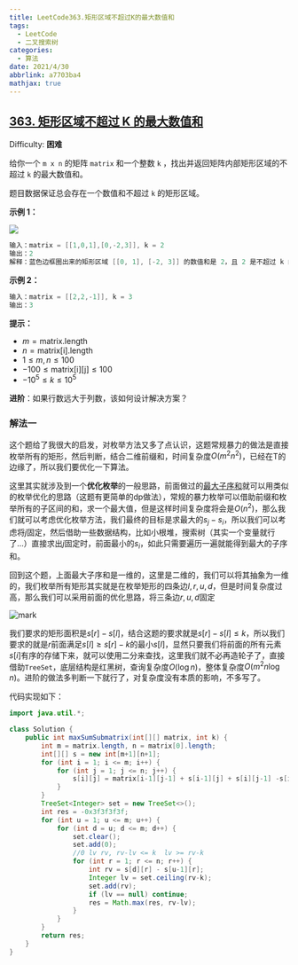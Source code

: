 ```yaml
---
title: LeetCode363.矩形区域不超过K的最大数值和
tags:
  - LeetCode
  - 二叉搜索树
categories:
  - 算法
date: 2021/4/30
abbrlink: a7703ba4
mathjax: true
---
```


## [363. 矩形区域不超过 K 的最大数值和](https://leetcode-cn.com/problems/max-sum-of-rectangle-no-larger-than-k/)

Difficulty: **困难**


给你一个 `m x n` 的矩阵 `matrix` 和一个整数 `k` ，找出并返回矩阵内部矩形区域的不超过 `k` 的最大数值和。

题目数据保证总会存在一个数值和不超过 `k` 的矩形区域。

**示例 1：**

![](https://i.loli.net/2021/04/30/Id4qFm7B1ongP8T.png)

```c
输入：matrix = [[1,0,1],[0,-2,3]], k = 2
输出：2
解释：蓝色边框圈出来的矩形区域 [[0, 1], [-2, 3]] 的数值和是 2，且 2 是不超过 k 的最大数字（k = 2）。
```

**示例 2：**

```c
输入：matrix = [[2,2,-1]], k = 3
输出：3
```

**提示：**

*   $m = \text{matrix.length}$
*   $n = \text{matrix[i].length}$
*   $1 \leq m, n \leq 100$
*   $-100 \leq \text{matrix[i][j]} \leq 100$
*   $-10^5 \leq k \leq 10^5$

**进阶**：如果行数远大于列数，该如何设计解决方案？

  
### 解法一

这个题给了我很大的启发，对枚举方法又多了点认识，这题常规暴力的做法是直接枚举所有的矩形，然后判断，结合二维前缀和，时间复杂度$O(m^2n^2)$，已经在T的边缘了，所以我们要优化一下算法。

这里其实就涉及到一个**优化枚举**的一般思路，前面做过的[最大子序和](https://imlgw.top/2019/09/01/leetcode-dong-tai-gui-hua/#53-%E6%9C%80%E5%A4%A7%E5%AD%90%E5%BA%8F%E5%92%8C)就可以用类似的枚举优化的思路（这题有更简单的dp做法），常规的暴力枚举可以借助前缀和枚举所有的子区间的和，求一个最大值，但是这样时间复杂度将会是$O(n^2)$，那么我们就可以考虑优化枚举方法，我们最终的目标是求最大的$s_j-s_i$，所以我们可以考虑将$j$固定，然后借助一些数据结构，比如小根堆，搜索树（其实一个变量就行了...）直接求出$j$固定时，前面最小的$s_i$，如此只需要遍历一遍就能得到最大的子序和。

回到这个题，上面最大子序和是一维的，这里是二维的，我们可以将其抽象为一维的，我们枚举所有矩形其实就是在枚举矩形的四条边$l,r,u,d$，但是时间复杂度过高，那么我们可以采用前面的优化思路，将三条边$r,u,d$固定

![mark](https://static.imlgw.top/blog/20210505/7nujFBoFs95s.png)

我们要求的矩形面积是$s[r]-s[l]$，结合这题的要求就是$s[r]-s[l] \leq k$，所以我们要求的就是$r$前面满足$s[l] \geq s[r]-k$的最小$s[l]$，显然只要我们将前面的所有元素$s[i]$有序的存储下来，就可以使用二分来查找，这里我们就不必再造轮子了，直接借助`TreeSet`，底层结构是红黑树，查询复杂度$O(\log{n})$，整体复杂度$O(m^2n\log{n})$。进阶的做法多判断一下就行了，对复杂度没有本质的影响，不多写了。

代码实现如下：
```java
import java.util.*;

class Solution {
    public int maxSumSubmatrix(int[][] matrix, int k) {
        int m = matrix.length, n = matrix[0].length;
        int[][] s = new int[m+1][n+1];
        for (int i = 1; i <= m; i++) {
            for (int j = 1; j <= n; j++) {
                s[i][j] = matrix[i-1][j-1] + s[i-1][j] + s[i][j-1] -s[i-1][j-1];
            }
        }
        TreeSet<Integer> set = new TreeSet<>();
        int res = -0x3f3f3f3f;
        for (int u = 1; u <= m; u++) {
            for (int d = u; d <= m; d++) {
                set.clear();
                set.add(0);
                //0 lv rv, rv-lv <= k  lv >= rv-k
                for (int r = 1; r <= n; r++) {
                    int rv = s[d][r] - s[u-1][r];
                    Integer lv = set.ceiling(rv-k);
                    set.add(rv);
                    if (lv == null) continue;
                    res = Math.max(res, rv-lv);
                }
            }
        }
        return res;
    }
}
```